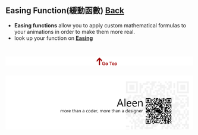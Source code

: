 ## Easing Function(緩動函數) [Back](./../JavaScript.md)
- **Easing functions** allow you to apply custom mathematical formulas to your animations in order to make them more real.
- look up your function on [**Easing**](http://easings.net/en)

<a href="#" style="left:200px;"><img src="./../../../pic/gotop.png"></a>
=====
<a href="http://aleen42.github.io/" target="_blank" ><img src="./../../../pic/tail.gif"></a>